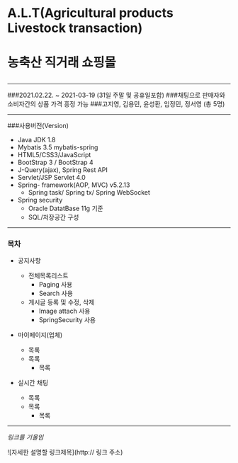 # A.L.T(Agricultural products Livestock transaction)
# 농축산 직거래 쇼핑몰 
##
***

###2021.02.22. ~ 2021-03-19 (31일 주말 및 공휴일포함)
###채팅으로 판매자와 소비자간의 상품 가격 흥정 가능
###고지영, 김용민, 윤성환, 임정민, 정서영 (총 5명)

***

###사용버전(Version)

+ Java JDK 1.8
+ Mybatis 3.5 mybatis-spring
+ HTML5/CSS3/JavaScript
+ BootStrap 3 / BootStrap 4
+ J-Query(ajax), Spring Rest API
+ Servlet/JSP Servlet 4.0
+ Spring- framework(AOP, MVC)  v5.2.13
   + Spring task/ Spring tx/ Spring WebSocket
+ Spring security
   + Oracle DatatBase 11g 기준
   + SQL/저장공간 구성


***
### 목차
+ 공지사항
  + 전체목록리스트
    + Paging 사용
    + Search 사용
  + 게시글 등록 및 수정, 삭제
    + Image attach 사용
    + SpringSecurity 사용

+ 마이페이지(업체)
  + 목록
  + 목록
    + 목록

+ 실시간 채팅
  + 목록
  + 목록
    + 목록

***

_링크를 기울임_


![자세한 설명할 링크제목](http:// 링크 주소) 
